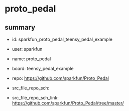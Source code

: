 # proto_pedal
 
## summary 
* id: sparkfun_proto_pedal_teensy_pedal_example
* user: sparkfun
* name: proto_pedal
* board: teensy_pedal_example
* repo: https://github.com/sparkfun/Proto_Pedal



* src_file_repo_sch: 
* src_file_repo_sch_link: https://github.com/sparkfun/Proto_Pedal/tree/master/






